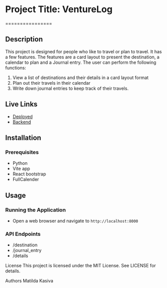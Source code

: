 # Project Title: VentureLog
================

## Description
This project is designed for people who like to travel or plan to travel. It has a few features. 
The features are a card layout to present the destination, a calendar to plan and a Journal entry.
The user can perform the following functions: 
   1. View a list of destinations and their details in a card layout format
   2. Plan out their travels in their calendar
   3. Write down journal entries to keep track of their travels.

## Live Links
* [Deployed ](https://phase-3-project-cyan.vercel.app/)
* [Backend](https://github.com/Matildakasiva/Phase-3-Project-backend)



## Installation
### Prerequisites
* Python
* Vite app
* React bootstrap
* FullCalender


## Usage
### Running the Application
* Open a web browser and navigate to `http://localhost:8000`

### API Endpoints
* /destination
* /journal_entry
* /details

License
This project is licensed under the MIT License. See LICENSE for details.

Authors
Matilda Kasiva

